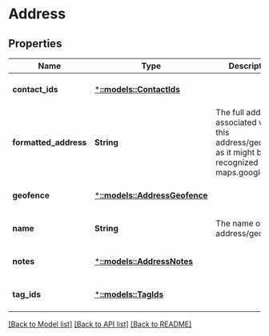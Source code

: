 # Address

## Properties
Name | Type | Description | Notes
------------ | ------------- | ------------- | -------------
**contact_ids** | [***::models::ContactIds**](ContactIds.md) |  | [optional] [default to null]
**formatted_address** | **String** | The full address associated with this address/geofence, as it might be recognized by maps.google.com | [optional] [default to null]
**geofence** | [***::models::AddressGeofence**](AddressGeofence.md) |  | [optional] [default to null]
**name** | **String** | The name of this address/geofence | [optional] [default to null]
**notes** | [***::models::AddressNotes**](AddressNotes.md) |  | [optional] [default to null]
**tag_ids** | [***::models::TagIds**](TagIds.md) |  | [optional] [default to null]

[[Back to Model list]](../README.md#documentation-for-models) [[Back to API list]](../README.md#documentation-for-api-endpoints) [[Back to README]](../README.md)


